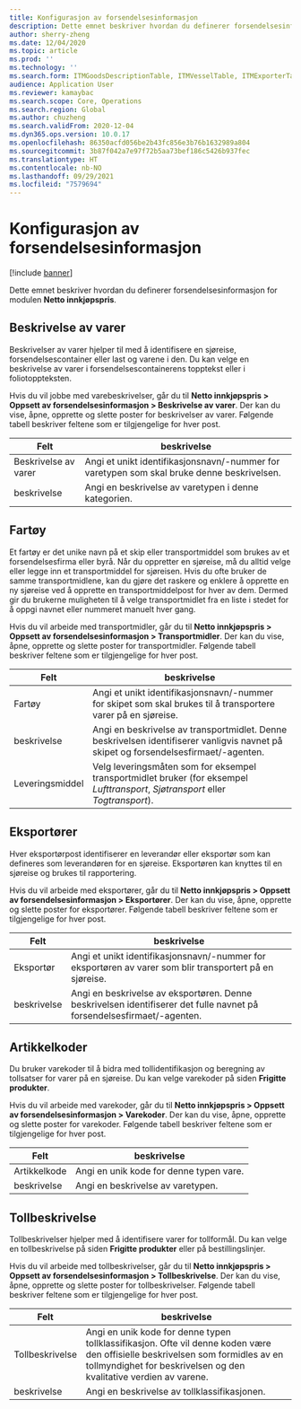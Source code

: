 ```yaml
---
title: Konfigurasjon av forsendelsesinformasjon
description: Dette emnet beskriver hvordan du definerer forsendelsesinformasjon for modulen Netto innkjøpspris.
author: sherry-zheng
ms.date: 12/04/2020
ms.topic: article
ms.prod: ''
ms.technology: ''
ms.search.form: ITMGoodsDescriptionTable, ITMVesselTable, ITMExporterTable, ITMCommodityCodeTable, ITMCustomsDescription
audience: Application User
ms.reviewer: kamaybac
ms.search.scope: Core, Operations
ms.search.region: Global
ms.author: chuzheng
ms.search.validFrom: 2020-12-04
ms.dyn365.ops.version: 10.0.17
ms.openlocfilehash: 86350acfd056be2b43fc856e3b76b1632989a804
ms.sourcegitcommit: 3b87f042a7e97f72b5aa73bef186c5426b937fec
ms.translationtype: HT
ms.contentlocale: nb-NO
ms.lasthandoff: 09/29/2021
ms.locfileid: "7579694"
---
```

# <a name="shipping-information-setup"></a>Konfigurasjon av forsendelsesinformasjon

[!include [banner](../../includes/banner.md)]

Dette emnet beskriver hvordan du definerer forsendelsesinformasjon for modulen **Netto innkjøpspris**.

## <a name="description-of-goods"></a><a name="description-of-goods"></a>Beskrivelse av varer

Beskrivelser av varer hjelper til med å identifisere en sjøreise, forsendelsescontainer eller last og varene i den. Du kan velge en beskrivelse av varer i forsendelsescontainerens topptekst eller i foliotoppteksten.

Hvis du vil jobbe med varebeskrivelser, går du til **Netto innkjøpspris \> Oppsett av forsendelsesinformasjon \> Beskrivelse av varer**. Der kan du vise, åpne, opprette og slette poster for beskrivelser av varer. Følgende tabell beskriver feltene som er tilgjengelige for hver post.

| Felt | beskrivelse |
|---|---|
| Beskrivelse av varer | Angi et unikt identifikasjonsnavn/-nummer for varetypen som skal bruke denne beskrivelsen. |
| beskrivelse | Angi en beskrivelse av varetypen i denne kategorien. |

## <a name="vessels"></a><a name="vessels"></a>Fartøy

Et fartøy er det unike navn på et skip eller transportmiddel som brukes av et forsendelsesfirma eller byrå. Når du oppretter en sjøreise, må du alltid velge eller legge inn et transportmiddel for sjøreisen. Hvis du ofte bruker de samme transportmidlene, kan du gjøre det raskere og enklere å opprette en ny sjøreise ved å opprette en transportmiddelpost for hver av dem. Dermed gir du brukerne muligheten til å velge transportmidlet fra en liste i stedet for å oppgi navnet eller nummeret manuelt hver gang.

Hvis du vil arbeide med transportmidler, går du til **Netto innkjøpspris \> Oppsett av forsendelsesinformasjon \> Transportmidler**. Der kan du vise, åpne, opprette og slette poster for transportmidler. Følgende tabell beskriver feltene som er tilgjengelige for hver post.

| Felt | beskrivelse |
|---|---|
| Fartøy | Angi et unikt identifikasjonsnavn/-nummer for skipet som skal brukes til å transportere varer på en sjøreise. |
| beskrivelse | Angi en beskrivelse av transportmidlet. Denne beskrivelsen identifiserer vanligvis navnet på skipet og forsendelsesfirmaet/-agenten. |
| Leveringsmiddel | Velg leveringsmåten som for eksempel transportmidlet bruker (for eksempel _Lufttransport_, _Sjøtransport_ eller _Togtransport_). |

## <a name="exporters"></a>Eksportører

Hver eksportørpost identifiserer en leverandør eller eksportør som kan defineres som leverandøren for en sjøreise. Eksportøren kan knyttes til en sjøreise og brukes til rapportering.

Hvis du vil arbeide med eksportører, går du til **Netto innkjøpspris \> Oppsett av forsendelsesinformasjon \> Eksportører**. Der kan du vise, åpne, opprette og slette poster for eksportører. Følgende tabell beskriver feltene som er tilgjengelige for hver post.

| Felt | beskrivelse |
|---|---|
| Eksportør | Angi et unikt identifikasjonsnavn/-nummer for eksportøren av varer som blir transportert på en sjøreise. |
| beskrivelse | Angi en beskrivelse av eksportøren. Denne beskrivelsen identifiserer det fulle navnet på forsendelsesfirmaet/-agenten. |

## <a name="commodity-codes"></a>Artikkelkoder

Du bruker varekoder til å bidra med tollidentifikasjon og beregning av tollsatser for varer på en sjøreise. Du kan velge varekoder på siden **Frigitte produkter**.

Hvis du vil arbeide med varekoder, går du til **Netto innkjøpspris \> Oppsett av forsendelsesinformasjon \> Varekoder**. Der kan du vise, åpne, opprette og slette poster for varekoder. Følgende tabell beskriver feltene som er tilgjengelige for hver post.

| Felt | beskrivelse |
|---|---|
| Artikkelkode | Angi en unik kode for denne typen vare. |
| beskrivelse | Angi en beskrivelse av varetypen. |

## <a name="customs-description"></a>Tollbeskrivelse

Tollbeskrivelser hjelper med å identifisere varer for tollformål. Du kan velge en tollbeskrivelse på siden **Frigitte produkter** eller på bestillingslinjer.

Hvis du vil arbeide med tollbeskrivelser, går du til **Netto innkjøpspris \> Oppsett av forsendelsesinformasjon \> Tollbeskrivelse**. Der kan du vise, åpne, opprette og slette poster for tollbeskrivelser. Følgende tabell beskriver feltene som er tilgjengelige for hver post.

| Felt | beskrivelse |
|---|---|
| Tollbeskrivelse | Angi en unik kode for denne typen tollklassifikasjon. Ofte vil denne koden være den offisielle beskrivelsen som formidles av en tollmyndighet for beskrivelsen og den kvalitative verdien av varene. |
| beskrivelse | Angi en beskrivelse av tollklassifikasjonen. |
